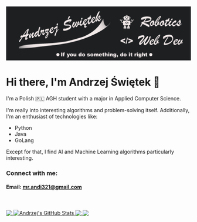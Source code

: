 
[![Header](https://raw.githubusercontent.com/Andrzej-Swietek/Andrzej-Swietek/master/readme_header.png "Header")][website]



# Hi there, I'm Andrzej Świętek 👋
<!--
### Have a look what I'm up to ➡️ [swietek.pl][website]
-->
I'm a Polish 🇵🇱 AGH student with a major in Applied Computer Science.

I'm really into interesting algorithms and problem-solving itself. Additionally, I'm an enthusiast of technologies like:
 - Python 
 - Java
 - GoLang
 
 Except for that, I find AI and Machine Learning algorithms particularly interesting. 

<!--
**AndrzejSwietek2001/AndrzejSwietek2001** is a ✨ _special_ ✨ repository because its `README.md` (this file) appears on your GitHub profile.

Here are some ideas to get you started:

- 🔭 I’m currently working on ... Studying
- 🌱 I’m currently learning ... ROS, Tensorflow
- 👯 I’m looking to collaborate on ...
- 🤔 I’m looking for help with ...
- 💬 Ask me about ... Anything I know answer for
- 📫 How to reach me: ...
- 😄 Pronouns: ...
- ⚡ Fun fact: I like playing piano.
-->


### Connect with me:
#### Email: mr.andi321@gmail.com
<!-- [<img align="left" alt="swietek.pl" width="22px" src="https://raw.githubusercontent.com/iconic/open-iconic/master/svg/globe.svg" />][website]
[<img align="left" alt="swietek.pl" width="22px" src="https://cdn.jsdelivr.net/npm/simple-icons@3.4.0/icons/facebook.svg" />][facebook]
[<img align="left" alt="swietek.pl" width="22px" src="https://cdn.jsdelivr.net/npm/simple-icons@3.4.0/icons/instagram.svg" />][instagram]
 -->


<br>
<br>

<!-- 
### Languages and Tools:


<img align="left" alt="Visual Studio Code" width="26px" src="https://raw.githubusercontent.com/github/explore/80688e429a7d4ef2fca1e82350fe8e3517d3494d/topics/visual-studio-code/visual-studio-code.png" />
<img align="left" alt="Cpp" width="26px" src="https://raw.githubusercontent.com/github/explore/80688e429a7d4ef2fca1e82350fe8e3517d3494d/topics/cpp/cpp.png" />
<img align="left" alt="Csharp" width="26px" src="https://raw.githubusercontent.com/github/explore/80688e429a7d4ef2fca1e82350fe8e3517d3494d/topics/csharp/csharp.png" />
<img align="left" alt="Python" width="26px" src="https://raw.githubusercontent.com/github/explore/80688e429a7d4ef2fca1e82350fe8e3517d3494d/topics/python/python.png" />


<img align="left" alt="Tensorflow" width="26px" src="https://raw.githubusercontent.com/github/explore/80688e429a7d4ef2fca1e82350fe8e3517d3494d/topics/tensorflow/tensorflow.png" />
<img align="left" alt="Java" width="26px" src="https://raw.githubusercontent.com/github/explore/80688e429a7d4ef2fca1e82350fe8e3517d3494d/topics/java/java.png" />

<br><br>
<img align="left" alt="HTML5" width="26px" src="https://raw.githubusercontent.com/github/explore/80688e429a7d4ef2fca1e82350fe8e3517d3494d/topics/html/html.png" />
<img align="left" alt="CSS3" width="26px" src="https://raw.githubusercontent.com/github/explore/80688e429a7d4ef2fca1e82350fe8e3517d3494d/topics/css/css.png" />
<img align="left" alt="Sass" width="26px" src="https://raw.githubusercontent.com/github/explore/80688e429a7d4ef2fca1e82350fe8e3517d3494d/topics/sass/sass.png" />
<br><br>


<img align="left" alt="JavaScript" width="26px" src="https://raw.githubusercontent.com/github/explore/80688e429a7d4ef2fca1e82350fe8e3517d3494d/topics/javascript/javascript.png" />
<img align="left" alt="TypeScript" width="26px" src="https://raw.githubusercontent.com/github/explore/80688e429a7d4ef2fca1e82350fe8e3517d3494d/topics/typescript/typescript.png" />
<img align="left" alt="Node.js" width="26px" src="https://raw.githubusercontent.com/github/explore/80688e429a7d4ef2fca1e82350fe8e3517d3494d/topics/nodejs/nodejs.png" />
<img align="left" alt="React" width="26px" src="https://raw.githubusercontent.com/github/explore/80688e429a7d4ef2fca1e82350fe8e3517d3494d/topics/react/react.png" />


<br><br>


<img align="left" alt="GraphQL" width="26px" src="https://raw.githubusercontent.com/github/explore/80688e429a7d4ef2fca1e82350fe8e3517d3494d/topics/graphql/graphql.png" />
<img align="left" alt="MongoDB" width="26px" src="https://raw.githubusercontent.com/github/explore/80688e429a7d4ef2fca1e82350fe8e3517d3494d/topics/mongodb/mongodb.png" />
<img align="left" alt="Postgresql" width="26px" src="https://raw.githubusercontent.com/github/explore/80688e429a7d4ef2fca1e82350fe8e3517d3494d/topics/postgresql/postgresql.png" />
<br><br>

 -->

<a href="https://github.com/Andrzej-Swietek/Andrzej-Swietek">
  <img align="center" src="https://github-readme-stats.vercel.app/api/top-langs/?username=Andrzej-Swietek&hide=html,css&title_color=ffffff&text_color=c9cacc&icon_color=2bbc8a&bg_color=1d1f21&langs_count=3" />
</a>
<a href="https://github.com/Andrzej-Swietek/Andrzej-Swietek">
  <img align="center" src="https://github-readme-stats.vercel.app/api?username=Andrzej-Swietek&show_icons=true&line_height=27&count_private=true&title_color=ffffff&text_color=c9cacc&icon_color=2bbc8a&bg_color=1d1f21" alt="Andrzej's GitHub Stats" />
</a>

<a href="https://github.com/Andrzej-Swietek/ZSLRobot">
  <img align="center" src="https://github-readme-stats.vercel.app/api/pin/?username=Andrzej-Swietek&repo=ZSLRobot&title_color=ffffff&text_color=c9cacc&icon_color=2bbc8a&bg_color=1d1f21" />
</a>


<a href="https://github.com/Andrzej-Swietek/TigerTrons222-2019">
  <img align="center" src="https://github-readme-stats.vercel.app/api/pin/?username=Andrzej-Swietek&repo=TigerTrons222-2019&title_color=ffffff&text_color=c9cacc&icon_color=2bbc8a&bg_color=1d1f21" />




[website]: www.swietek.pl
[facebook]: https://www.facebook.com/profile.php?id=100004757865043
[instagram]: https://www.instagram.com/swietekandrzej/
